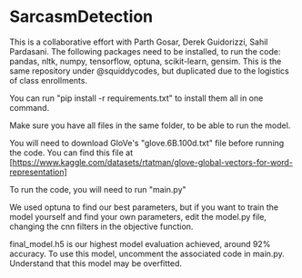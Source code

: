 # SarcasmDetection
This is a collaborative effort with Parth Gosar, Derek Guidorizzi, Sahil Pardasani.
The following packages need to be installed, to run the code: pandas, nltk, numpy, tensorflow, optuna, scikit-learn, gensim. This is the same repository under @squiddycodes, but duplicated due to the logistics of class enrollments.

You can run "pip install -r requirements.txt" to install them all in one command.

Make sure you have all files in the same folder, to be able to run the model.

You will need to download GloVe's "glove.6B.100d.txt" file before running the code. You can find this file at [https://www.kaggle.com/datasets/rtatman/glove-global-vectors-for-word-representation]

To run the code, you will need to run "main.py"

We used optuna to find our best parameters, but if you want to train the model yourself and find your own parameters, edit the model.py file, changing the cnn filters in the objective function.

final_model.h5 is our highest model evaluation achieved, around 92% accuracy. To use this model, uncomment the associated code in main.py. Understand that this model may be overfitted.
